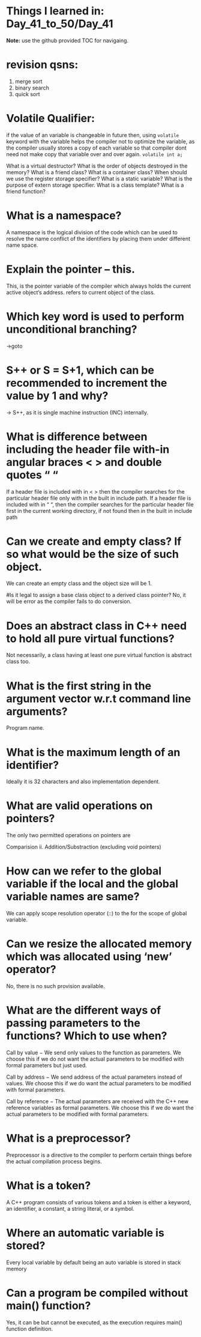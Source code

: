 # Things I learned in: Day_41_to_50/Day_41
**Note:** use the github provided TOC for navigaing.


# revision qsns:
1. merge sort
2. binary search
3. quick sort

# Volatile Qualifier:
if the value of an variable is changeable in future then, using 
`volatile` keyword with the variable helps the compiler not to 
optimize the variable, as the compiler usually stores a copy of each
variable so that compiler dont need not make copy that variable 
over and over again.
`volatile int a;`


What is a virtual destructor?
What is the order of objects destroyed in the memory?
What is a friend class?
What is a container class?
When should we use the register storage specifier?
What is a static variable?
What is the purpose of extern storage specifier.
What is a class template?
What is a friend function?


# What is a namespace?
A namespace is the logical division of the code which can be used to resolve the name conflict of the identifiers by placing them under different name space.
# Explain the pointer – this.
This, is the pointer variable of the compiler which always holds the current active object’s address. refers to current object of the class.

# Which key word is used to perform unconditional branching?
->goto
# S++ or S = S+1, which can be recommended to increment the value by 1 and why?
-> S++, as it is single machine instruction (INC) internally.

# What is difference between including the header file with-in angular braces < > and double quotes “ “
If a header file is included with in < > then the compiler searches for the particular header file only with in the built in include path. If a header file is included with in “ “, then the compiler searches for the particular header file first in the current working directory, if not found then in the built in include path

# Can we create and empty class? If so what would be the size of such object.
We can create an empty class and the object size will be 1.

#Is it legal to assign a base class object to a derived class pointer?
No, it will be error as the compiler fails to do conversion.

# Does an abstract class in C++ need to hold all pure virtual functions?
Not necessarily, a class having at least one pure virtual function is abstract class too.

# What is the first string in the argument vector w.r.t command line arguments?
Program name.

# What is the maximum length of an identifier?
Ideally it is 32 characters and also implementation dependent.

# What are valid operations on pointers?
The only two permitted operations on pointers are

Comparision ii. Addition/Substraction (excluding void pointers)

# How can we refer to the global variable if the local and the global variable names are same?
We can apply scope resolution operator (::) to the for the scope of global variable.
# Can we resize the allocated memory which was allocated using ‘new’ operator?
No, there is no such provision available.
# What are the different ways of passing parameters to the functions? Which to use when?
Call by value − We send only values to the function as parameters. We choose this if we do not want the actual parameters to be modified with formal parameters but just used.

Call by address − We send address of the actual parameters instead of values. We choose this if we do want the actual parameters to be modified with formal parameters.

Call by reference − The actual parameters are received with the C++ new reference variables as formal parameters. We choose this if we do want the actual parameters to be modified with formal parameters.

# What is a preprocessor?
Preprocessor is a directive to the compiler to perform certain things before the actual compilation process begins.

# What is a token?
A C++ program consists of various tokens and a token is either a keyword, an identifier, a constant, a string literal, or a symbol.
# Where an automatic variable is stored?
Every local variable by default being an auto variable is stored in stack memory
# Can a program be compiled without main() function?
Yes, it can be but cannot be executed, as the execution requires main() function definition.

